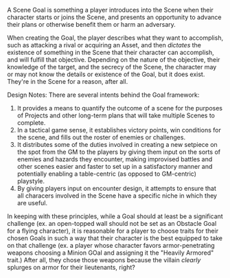 A Scene Goal is something a player introduces into the Scene when their character starts or joins the Scene, and presents an opportunity to advance their plans or otherwise benefit them or harm an adversary. 

When creating the Goal, the player describes what they want to accomplish, such as attacking a rival or acquiring an Asset, and then *dictates* the existence of something in the Scene that their character can accomplish, and will fulfill that objective. Depending on the nature of the objective, their knowledge of the target, and the secrecy of the Scene, the character may or may not know the details or existence of the Goal, but it does exist. They're in the Scene for a reason, after all.

Design Notes:
There are several intents behind the Goal framework:
1. It provides a means to quantify the outcome of a scene for the purposes of Projects and other long-term plans that will take multiple Scenes to complete.
2. In a tactical game sense, it establishes victory points, win conditions for the scene, and fills out the roster of enemies or challenges.
3. It distributes some of the duties involved in creating a new setpiece on the spot from the GM to the players by giving them input on the sorts of enemies and hazards they encounter, making improvised battles and other scenes easier and faster to set up in a satisfactory manner and potentially enabling a table-centric (as opposed to GM-centric) playstyle.
4. By giving players input on encounter design, it attempts to ensure that all characers involved in the Scene have a specific niche in which they are useful.

In keeping with these principles, while a Goal should at least be a significant challenge (ex. an open-topped wall should not be set as an Obstacle Goal for a flying character), it is reasonable for a player to choose traits for their chosen Goals in such a way that their character is the best equipped to take on that challenge (ex. a player whose character favors armor-penetrating weapons choosing a Minion GOal and assigning it the "Heavily Armored" trait.) After all, they chose those weapons because the villain *clearly* splurges on armor for their lieutenants, right?